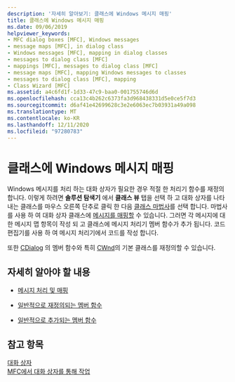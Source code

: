 ```yaml
---
description: '자세히 알아보기: 클래스에 Windows 메시지 매핑'
title: 클래스에 Windows 메시지 매핑
ms.date: 09/06/2019
helpviewer_keywords:
- MFC dialog boxes [MFC], Windows messages
- message maps [MFC], in dialog class
- Windows messages [MFC], mapping in dialog classes
- messages to dialog class [MFC]
- mappings [MFC], messages to dialog class [MFC]
- message maps [MFC], mapping Windows messages to classes
- messages to dialog class [MFC], mapping
- Class Wizard [MFC]
ms.assetid: a4c6fd1f-1d33-47c9-baa0-001755746d6d
ms.openlocfilehash: cca13c4b262c6373fa3d968438331d5e0ce5f7d3
ms.sourcegitcommit: d6af41e42699628c3e2e6063ec7b03931a49a098
ms.translationtype: MT
ms.contentlocale: ko-KR
ms.lasthandoff: 12/11/2020
ms.locfileid: "97280783"
---
```

# <a name="mapping-windows-messages-to-your-class"></a>클래스에 Windows 메시지 매핑

Windows 메시지를 처리 하는 대화 상자가 필요한 경우 적절 한 처리기 함수를 재정의 합니다. 이렇게 하려면 **솔루션 탐색기** 에서 **클래스 뷰** 탭을 선택 하 고 대화 상자를 나타내는 클래스를 마우스 오른쪽 단추로 클릭 한 다음 [클래스 마법사](reference/mfc-class-wizard.md)를 선택 합니다. 마법사를 사용 하 여 대화 상자 클래스에 [메시지를 매핑할](reference/mapping-messages-to-functions.md) 수 있습니다. 그러면 각 메시지에 대 한 메시지 맵 항목이 작성 되 고 클래스에 메시지 처리기 멤버 함수가 추가 됩니다. 코드 편집기를 사용 하 여 메시지 처리기에서 코드를 작성 합니다.

또한 [CDialog](reference/cdialog-class.md) 의 멤버 함수와 특히 [CWnd](reference/cwnd-class.md)의 기본 클래스를 재정의할 수 있습니다.

## <a name="what-do-you-want-to-know-more-about"></a>자세히 알아야 할 내용

- [메시지 처리 및 매핑](message-handling-and-mapping.md)

- [일반적으로 재정의되는 멤버 함수](commonly-overridden-member-functions.md)

- [일반적으로 추가되는 멤버 함수](commonly-added-member-functions.md)

## <a name="see-also"></a>참고 항목

[대화 상자](dialog-boxes.md)<br/>
[MFC에서 대화 상자를 통해 작업](life-cycle-of-a-dialog-box.md)

